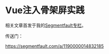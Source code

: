 # Vue注入骨架屏实践

相关文章首发于我的[Segmentfault专栏](https://segmentfault.com/blog/jrain)。

传送门：

https://segmentfault.com/a/1190000014832185
